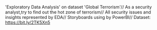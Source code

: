 'Exploratory Data Analysis' on dataset 'Global Terrorism'// As a security analyst,try to find out the hot zone of terrorism// All security issues and insights represented by EDA// Storyboards using by PowerBI// Dataset: https://bit.ly/2TK5Xn5
